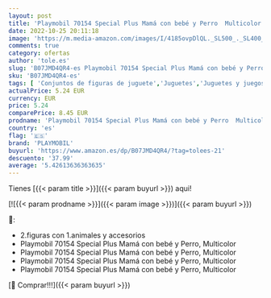 ```yaml
---
layout: post
title: 'Playmobil 70154 Special Plus Mamá con bebé y Perro  Multicolor'
date: 2022-10-25 20:11:18
image: 'https://m.media-amazon.com/images/I/4185ovpDlQL._SL500_._SL400_.jpg'
comments: true
category: ofertas
author: 'tole.es'
slug: 'B07JMD4QR4-es Playmobil 70154 Special Plus Mamá con bebé y Perro Multicolor'
sku: 'B07JMD4QR4-es'
tags: [ 'Conjuntos de figuras de juguete','Juguetes','Juguetes y juegos','Muñecos y figuras','playmobil','🇪🇸', ]
actualPrice: 5.24 EUR
currency: EUR
price: 5.24
comparePrice: 8.45 EUR
prodname: 'Playmobil 70154 Special Plus Mamá con bebé y Perro  Multicolor'
country: 'es'
flag: '🇪🇸'
brand: 'PLAYMOBIL'
buyurl: 'https://www.amazon.es/dp/B07JMD4QR4/?tag=tolees-21'
descuento: '37.99'
average: '5.42613636363635'
---
```


Tienes [{{< param title >}}]({{< param buyurl >}}) aqui!

[![{{< param prodname >}}]({{< param image >}})]({{< param buyurl >}})

🔎:

- 2.figuras con 1.animales y accesorios
- Playmobil 70154 Special Plus Mamá con bebé y Perro, Multicolor
- Playmobil 70154 Special Plus Mamá con bebé y Perro, Multicolor
- Playmobil 70154 Special Plus Mamá con bebé y Perro, Multicolor
- Playmobil 70154 Special Plus Mamá con bebé y Perro, Multicolor

[🛒 Comprar!!!]({{< param buyurl >}})
